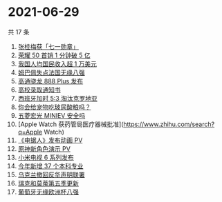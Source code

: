 # 2021-06-29

共 17 条

<!-- BEGIN -->
<!-- 最后更新时间 Tue Jun 29 2021 22:05:18 GMT+0800 (China Standard Time) -->

1. [张桂梅获「七一勋章」](https://www.zhihu.com/search?q=张桂梅)
2. [荣耀 50 首销 1 分钟破 5 亿](https://www.zhihu.com/search?q=荣耀50)
3. [我国人均国民收入超 1 万美元](https://www.zhihu.com/search?q=人均国民收入)
4. [姆巴佩失点法国无缘八强](https://www.zhihu.com/search?q=法国队)
5. [高通骁龙 888 Plus 发布](https://www.zhihu.com/search?q=骁龙888plus)
6. [高校录取通知书](https://www.zhihu.com/search?q=高校录取通知书)
7. [西班牙加时 5:3 淘汰克罗地亚](https://www.zhihu.com/search?q=西班牙队)
8. [你会给宠物吃玻尿酸粮吗？](https://www.zhihu.com/search?q=玻尿酸宠物粮)
9. [五菱宏光 MINIEV 安全吗](https://www.zhihu.com/search?q=MINIEV)
10. [Apple Watch 获药管局医疗器械批准](https://www.zhihu.com/search?q=Apple Watch)
11. [《电锯人》发布动画 PV](https://www.zhihu.com/search?q=电锯人)
12. [原神新角色演示 PV](https://www.zhihu.com/search?q=原神)
13. [小米电视 6 系列发布](https://www.zhihu.com/search?q=小米电视)
14. [今年新增 37 个本科专业](https://www.zhihu.com/search?q=新专业)
15. [乌克兰撤回反华声明联署](https://www.zhihu.com/search?q=乌克兰)
16. [瑞克和莫蒂第五季更新](https://www.zhihu.com/search?q=瑞克和莫蒂)
17. [葡萄牙无缘欧洲杯八强](https://www.zhihu.com/search?q=葡萄牙队)

<!-- END -->
